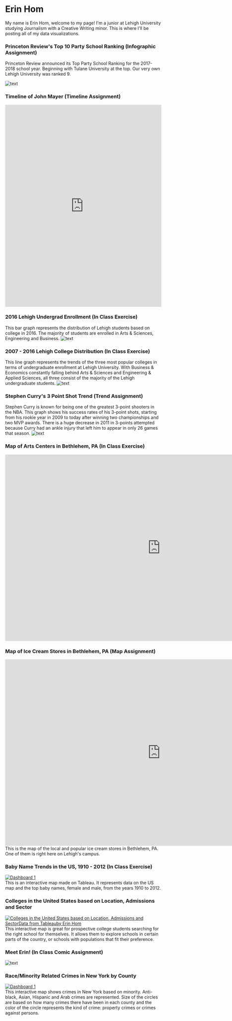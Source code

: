 # Erin Hom
My name is Erin Hom, welcome to my page! I'm a junior at Lehigh University studying Journalism with a Creative Writing minor. This is where I'll be posting all of my data visualizations.

### Princeton Review's Top 10 Party School Ranking (Infographic Assignment)
Princeton Review announced its Top Party School Ranking for the 2017-2018 school year. Beginning with Tulane University at the top. Our very own Lehigh University was ranked 9.

![text](https://github.com/erinhom/erinhom.github.io/blob/master/princeton.png?raw=true)

### Timeline of John Mayer (Timeline Assignment)

<iframe src='https://cdn.knightlab.com/libs/timeline3/latest/embed/index.html?source=1AuE_c3ye22gTgKsMxmTcn5NBa9-FOT3XNPIFgE3W0Yc&font=Default&lang=en&initial_zoom=2&height=650' width='100%' height='650' webkitallowfullscreen mozallowfullscreen allowfullscreen frameborder='0'></iframe>


### 2016 Lehigh Undergrad Enrollment (In Class Exercise)
This bar graph represents the distribution of Lehigh students based on college in 2016. The majority of students are enrolled in Arts & Sciences, Engineering and Business. 
![text](https://github.com/erinhom/erinhom.github.io/blob/master/bar.png?raw=true)

### 2007 - 2016 Lehigh College Distribution (In Class Exercise)
This line graph represents the trends of the three most popular colleges in terms of undergraduate enrollment at Lehigh University. With Business & Economics constantly falling behind Arts & Sciences and Engineering & Applied Sciences, all three consist of the majority of the Lehigh undergraduate students.
![text](https://github.com/erinhom/erinhom.github.io/blob/master/line.png?raw=true)

### Stephen Curry's 3 Point Shot Trend (Trend Assignment)
Stephen Curry is known for being one of the greatest 3-point shooters in the NBA. This graph shows his success rates of his 3-point shots, starting from his rookie year in 2009 to today after winning two championships and two MVP awards. There is a huge decrease in 2011 in 3-points attempted because Curry had an ankle injury that left him to appear in only 26 games that season. 
![text](https://github.com/erinhom/erinhom.github.io/blob/master/3point.png?raw=true) 

### Map of Arts Centers in Bethlehem, PA (In Class Exercise)
<iframe width="1000" height="600" scrolling="no" frameborder="no" src="https://fusiontables.google.com/embedviz?q=select+col0+from+1fgFBq2wIEuWvPVXjRlra6Tiu3BUC-3lG3lUC-p_l&amp;viz=MAP&amp;h=false&amp;lat=40.611267024960654&amp;lng=-75.3708332679688&amp;t=1&amp;z=16&amp;l=col0&amp;y=2&amp;tmplt=2&amp;hml=ONE_COL_LAT_LNG"></iframe>

### Map of Ice Cream Stores in Bethlehem, PA (Map Assignment)
<iframe width="1000" height="600" scrolling="no" frameborder="no" src="https://fusiontables.google.com/embedviz?q=select+col0+from+18iCFpNopkSSeao_-qGTUws6pOGdHvKthY8t6HU7g&amp;viz=MAP&amp;h=false&amp;lat=40.62772328914318&amp;lng=-75.36961413629149&amp;t=1&amp;z=14&amp;l=col0&amp;y=2&amp;tmplt=3&amp;hml=GEOCODABLE"></iframe>
This is the map of the local and popular ice cream stores in Bethlehem, PA. One of them is right here on Lehigh's campus.


### Baby Name Trends in the US, 1910 - 2012 (In Class Exercise)
<html>
<div class='tableauPlaceholder' id='viz1506355232272' style='position: relative'><noscript><a href='#'><img alt='Dashboard 1 ' src='https:&#47;&#47;public.tableau.com&#47;static&#47;images&#47;4J&#47;4JRZBZQXB&#47;1_rss.png' style='border: none' /></a></noscript><object class='tableauViz'  style='display:none;'><param name='host_url' value='https%3A%2F%2Fpublic.tableau.com%2F' /> <param name='embed_code_version' value='2' /> <param name='path' value='shared&#47;4JRZBZQXB' /> <param name='toolbar' value='yes' /><param name='static_image' value='https:&#47;&#47;public.tableau.com&#47;static&#47;images&#47;4J&#47;4JRZBZQXB&#47;1.png' /> <param name='animate_transition' value='yes' /><param name='display_static_image' value='yes' /><param name='display_spinner' value='yes' /><param name='display_overlay' value='yes' /><param name='display_count' value='yes' /><param name='filter' value='publish=yes' /></object></div>                <script type='text/javascript'>                    var divElement = document.getElementById('viz1506355232272');                    var vizElement = divElement.getElementsByTagName('object')[0];                    vizElement.style.width='100%';vizElement.style.height=(divElement.offsetWidth*0.75)+'px';                    var scriptElement = document.createElement('script');                    scriptElement.src = 'https://public.tableau.com/javascripts/api/viz_v1.js';                    vizElement.parentNode.insertBefore(scriptElement, vizElement);                </script>
</html>
This is an interactive map made on Tableau. It represents data on the US map and the top baby names, female and male, from the years 1910 to 2012. 


### Colleges in the United States based on Location, Admissions and Sector
<html>
  <div class='tableauPlaceholder' id='viz1506528804063' style='position: relative'><noscript><a href='#'><img alt='Colleges in the United States based on Location, Admissions and SectorData from Tableauby Erin Hom ' src='https:&#47;&#47;public.tableau.com&#47;static&#47;images&#47;NF&#47;NFYB8HG8X&#47;1_rss.png' style='border: none' /></a></noscript><object class='tableauViz'  style='display:none;'><param name='host_url' value='https%3A%2F%2Fpublic.tableau.com%2F' /> <param name='embed_code_version' value='2' /> <param name='path' value='shared&#47;NFYB8HG8X' /> <param name='toolbar' value='yes' /><param name='static_image' value='https:&#47;&#47;public.tableau.com&#47;static&#47;images&#47;NF&#47;NFYB8HG8X&#47;1.png' /> <param name='animate_transition' value='yes' /><param name='display_static_image' value='yes' /><param name='display_spinner' value='yes' /><param name='display_overlay' value='yes' /><param name='display_count' value='yes' /><param name='filter' value='publish=yes' /></object></div>                <script type='text/javascript'>                    var divElement = document.getElementById('viz1506528804063');                    var vizElement = divElement.getElementsByTagName('object')[0];                    vizElement.style.width='100%';vizElement.style.height=(divElement.offsetWidth*0.75)+'px';                    var scriptElement = document.createElement('script');                    scriptElement.src = 'https://public.tableau.com/javascripts/api/viz_v1.js';                    vizElement.parentNode.insertBefore(scriptElement, vizElement);                </script>
  </html>
  This interactive map is great for prospective college students searching for the right school for themselves. It allows them to explore schools in certain parts of the country, or schools with populations that fit their preference.


### Meet Erin! (In Class Comic Assignment)
![text](https://github.com/erinhom/erinhom.github.io/blob/master/Screen%20Shot%202017-10-04%20at%2012.18.42%20PM.png?raw=true)


### Race/Minority Related Crimes in New York by County
<html>
  <div class='tableauPlaceholder' id='viz1507400088212' style='position: relative'><noscript><a href='#'><img alt='Dashboard 1 ' src='https:&#47;&#47;public.tableau.com&#47;static&#47;images&#47;HT&#47;HTKKX8NF2&#47;1_rss.png' style='border: none' /></a></noscript><object class='tableauViz'  style='display:none;'><param name='host_url' value='https%3A%2F%2Fpublic.tableau.com%2F' /> <param name='embed_code_version' value='2' /> <param name='path' value='shared&#47;HTKKX8NF2' /> <param name='toolbar' value='yes' /><param name='static_image' value='https:&#47;&#47;public.tableau.com&#47;static&#47;images&#47;HT&#47;HTKKX8NF2&#47;1.png' /> <param name='animate_transition' value='yes' /><param name='display_static_image' value='yes' /><param name='display_spinner' value='yes' /><param name='display_overlay' value='yes' /><param name='display_count' value='yes' /><param name='filter' value='publish=yes' /></object></div>                <script type='text/javascript'>                    var divElement = document.getElementById('viz1507400088212');                    var vizElement = divElement.getElementsByTagName('object')[0];                    vizElement.style.width='1000px';vizElement.style.height='860px';                    var scriptElement = document.createElement('script');                    scriptElement.src = 'https://public.tableau.com/javascripts/api/viz_v1.js';                    vizElement.parentNode.insertBefore(scriptElement, vizElement);                </script>
  </html>
  This interactive map shows crimes in New York based on minority. Anti-black, Asian, Hispanic and Arab crimes are represented. Size of the circles are based on how many crimes there have been in each county and the color of the circle represents the kind of crime: property crimes or crimes against persons.
